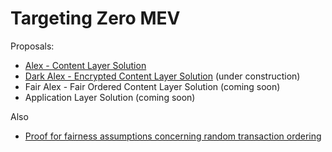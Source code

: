 # Targeting Zero MEV

Proposals:
* [Alex - Content Layer Solution](https://github.com/pmcgoohan/targeting-zero-mev/blob/main/content-layer.md)
* [Dark Alex - Encrypted Content Layer Solution](https://github.com/pmcgoohan/dark-alex/blob/main/encrypted-content-layer.md) (under construction)
*  Fair Alex - Fair Ordered Content Layer Solution (coming soon)
*  Application Layer Solution (coming soon) 

Also
* [Proof for fairness assumptions concerning random transaction ordering](https://github.com/pmcgoohan/alex-latency-width)

